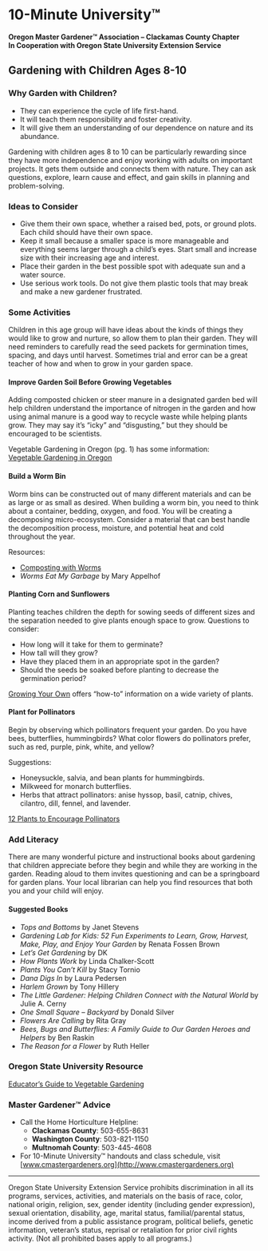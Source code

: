 # 10-Minute University™  
**Oregon Master Gardener™ Association – Clackamas County Chapter**  
**In Cooperation with Oregon State University Extension Service**  

## Gardening with Children Ages 8-10  

### Why Garden with Children?  
- They can experience the cycle of life first-hand.  
- It will teach them responsibility and foster creativity.  
- It will give them an understanding of our dependence on nature and its abundance.  

Gardening with children ages 8 to 10 can be particularly rewarding since they have more independence and enjoy working with adults on important projects. It gets them outside and connects them with nature. They can ask questions, explore, learn cause and effect, and gain skills in planning and problem-solving.  

### Ideas to Consider  
- Give them their own space, whether a raised bed, pots, or ground plots. Each child should have their own space.  
- Keep it small because a smaller space is more manageable and everything seems larger through a child’s eyes. Start small and increase size with their increasing age and interest.  
- Place their garden in the best possible spot with adequate sun and a water source.  
- Use serious work tools. Do not give them plastic tools that may break and make a new gardener frustrated.  

### Some Activities  
Children in this age group will have ideas about the kinds of things they would like to grow and nurture, so allow them to plan their garden. They will need reminders to carefully read the seed packets for germination times, spacing, and days until harvest. Sometimes trial and error can be a great teacher of how and when to grow in your garden space.  

#### Improve Garden Soil Before Growing Vegetables  
Adding composted chicken or steer manure in a designated garden bed will help children understand the importance of nitrogen in the garden and how using animal manure is a good way to recycle waste while helping plants grow. They may say it’s “icky” and “disgusting,” but they should be encouraged to be scientists.  

Vegetable Gardening in Oregon (pg. 1) has some information:  
[Vegetable Gardening in Oregon](http://catalog.extension.oregonstate.edu/sites/catalog/files/project/pdf/ec871.pdf)  

#### Build a Worm Bin  
Worm bins can be constructed out of many different materials and can be as large or as small as desired. When building a worm bin, you need to think about a container, bedding, oxygen, and food. You will be creating a decomposing micro-ecosystem. Consider a material that can best handle the decomposition process, moisture, and potential heat and cold throughout the year.  

Resources:  
- [Composting with Worms](https://catalog.extension.oregonstate.edu/em9034)  
- *Worms Eat My Garbage* by Mary Appelhof  

#### Planting Corn and Sunflowers  
Planting teaches children the depth for sowing seeds of different sizes and the separation needed to give plants enough space to grow. Questions to consider:  
- How long will it take for them to germinate?  
- How tall will they grow?  
- Have they placed them in an appropriate spot in the garden?  
- Should the seeds be soaked before planting to decrease the germination period?  

[Growing Your Own](https://catalog.extension.oregonstate.edu/em9027) offers “how-to” information on a wide variety of plants.  

#### Plant for Pollinators  
Begin by observing which pollinators frequent your garden. Do you have bees, butterflies, hummingbirds? What color flowers do pollinators prefer, such as red, purple, pink, white, and yellow?  

Suggestions:  
- Honeysuckle, salvia, and bean plants for hummingbirds.  
- Milkweed for monarch butterflies.  
- Herbs that attract pollinators: anise hyssop, basil, catnip, chives, cilantro, dill, fennel, and lavender.  

[12 Plants to Encourage Pollinators](https://extension.oregonstate.edu/news/12-plants-entice-pollinators-your-garden)  

### Add Literacy  
There are many wonderful picture and instructional books about gardening that children appreciate before they begin and while they are working in the garden. Reading aloud to them invites questioning and can be a springboard for garden plans. Your local librarian can help you find resources that both you and your child will enjoy.  

#### Suggested Books  
- *Tops and Bottoms* by Janet Stevens  
- *Gardening Lab for Kids: 52 Fun Experiments to Learn, Grow, Harvest, Make, Play, and Enjoy Your Garden* by Renata Fossen Brown  
- *Let’s Get Gardening* by DK  
- *How Plants Work* by Linda Chalker-Scott  
- *Plants You Can’t Kill* by Stacy Tornio  
- *Dana Digs In* by Laura Pedersen  
- *Harlem Grown* by Tony Hillery  
- *The Little Gardener: Helping Children Connect with the Natural World* by Julie A. Cerny  
- *One Small Square – Backyard* by Donald Silver  
- *Flowers Are Calling* by Rita Gray  
- *Bees, Bugs and Butterflies: A Family Guide to Our Garden Heroes and Helpers* by Ben Raskin  
- *The Reason for a Flower* by Ruth Heller  

### Oregon State University Resource  
[Educator’s Guide to Vegetable Gardening](https://catalog.extension.oregonstate.edu/em9032)  

### Master Gardener™ Advice  
- Call the Home Horticulture Helpline:  
  - **Clackamas County**: 503-655-8631  
  - **Washington County**: 503-821-1150  
  - **Multnomah County**: 503-445-4608  
- For 10-Minute University™ handouts and class schedule, visit [www.cmastergardeners.org](http://www.cmastergardeners.org)  

---

Oregon State University Extension Service prohibits discrimination in all its programs, services, activities, and materials on the basis of race, color, national origin, religion, sex, gender identity (including gender expression), sexual orientation, disability, age, marital status, familial/parental status, income derived from a public assistance program, political beliefs, genetic information, veteran’s status, reprisal or retaliation for prior civil rights activity. (Not all prohibited bases apply to all programs.)